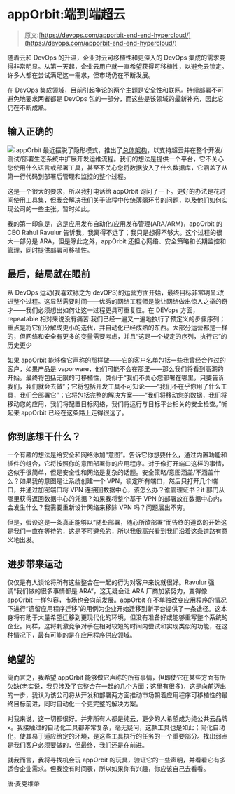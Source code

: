# appOrbit:端到端超云

> 原文:[https://devops.com/apporbit-end-end-hypercloud/](https://devops.com/apporbit-end-end-hypercloud/)

随着云和 DevOps 的升温，企业对云可移植性和更深入的 DevOps 集成的需求变得非常明显。从第一天起，企业云用户就一直希望获得可移植性，以避免云锁定。许多人都在尝试满足这一需求，但市场仍在不断发展。

在 DevOps 集成领域，目前引起争论的两个主题是安全性和联网。持续部署不可避免地要求两者都是 DevOps 包的一部分，而这些是该领域的最新补充，因此它仍在不断成熟。

## 输入正确的

![](../Images/fbaeff9b972ba84c099879fa1a50208b.png) appOrbit 最近摆脱了隐形模式，推出了[总体架构](http://apporbit.com/product/)，以支持超云并在整个开发/测试/部署生态系统中扩展开发运维流程。我们的想法是提供一个平台，它不关心您使用什么语言或部署工具，甚至不关心您将数据放入了什么数据库，它涵盖了从第一行代码到部署后管理和监控的整个过程。

这是一个很大的要求，所以我打电话给 appOrbit 询问了一下。更好的办法是花时间使用工具集，但我会解决我们关于流程中传统薄弱环节的问题，以及他们如何实现公司的一些主张。暂时如此。

我的第一印象是，这是应用发布自动化/应用发布管理(ARA/ARM)，appOrbit 的 CEO Rahul Ravulur 告诉我，我离得不远了；我只是想得不够大。这个过程的很大一部分是 ARA，但是除此之外，appOrbit 还担心网络、安全策略和长期监控和管理，同时提供部署可移植性。

## 最后，结局就在眼前

从 DevOps 运动(我喜欢称之为 devOPS)的运营方面开始，最终目标非常明显:改进整个过程。这显然需要时间——优秀的网络工程师是能让网络做出惊人之举的奇才——我们必须想出如何让这一过程更具可重复性。在 DEVops 方面，repeatable 相对来说没有痛苦:我们已经一遍又一遍地执行了预定义的步骤序列；重点是将它们分解成更小的迭代，并自动化已经成熟的东西。大部分运营都是一样的，但网络和安全有更多的变量需要考虑，并且“这是一个规定的序列，执行它”的历史更少

如果 appOrbit 能够像它声称的那样做——它的客户名单包括一些我曾经合作过的客户，如果产品是 vaporware，他们可能不会在那里——那么我们将看到高潮的开始。最终将包括无限的可移植性，类似于“我们不关心您部署在哪里，只要告诉我们，我们就会去做”；它将包括开发工具不可知论——“我们不在乎你用了什么工具，我们会部署它”；它将包括完整的解决方案——“我们将移动您的数据，我们将移动您的应用，我们将配置目标网络，我们将运行与目标平台相关的安全检查。”听起来 appOrbit 已经在这条路上走得很远了。

## 你到底想干什么？

一个有趣的想法是给安全和网络添加“意图”。告诉它你想要什么，通过内置功能和插件的组合，它将按照你的意图部署你的应用程序。对于像打开端口这样的事情，这似乎很简单，但是安全性和网络是复杂的话题。安全策略/意图涵盖/不涵盖什么？如果我的意图是让系统创建一个 VPN，锁定所有端口，然后只打开几个端口，并通过加密端口将 VPN 连接回数据中心，该怎么办？谁管理证书？it 部门从哪里获得返回数据中心的凭据？如果我将整个基于 VPN 的部署放在数据中心内，会发生什么？我需要重新设计网络来移除 VPN 吗？问题层出不穷。

但是，假设这是一条真正能够以“随处部署，随心所欲部署”而告终的道路的开始这是我们一直在等待的，这是不可避免的，所以我很高兴看到我们沿着这条道路有意义地出发。

## 进步带来运动

仅仅是有人谈论将所有这些整合在一起的行为对客户来说就很好。Ravulur 强调“我们做的很多事情都是 ARA”，这无疑会让 ARA 厂商加紧努力，变得像 appOrbit 一样包容，市场也会向前发展。appOrbit 在不单独改变应用程序的情况下进行“遗留应用程序迁移”的用例为企业开始迁移到新平台提供了一条途径。这本身将有助于大量希望迁移到更现代化的环境，但没有准备好或能够重写整个系统的企业。同样，这将刺激竞争对手在相对较短的时间内尝试和实现类似的功能，在这种情况下，最有可能的是在应用程序供应领域。

## 绝望的

简而言之，我希望 appOrbit 能够做它声称的所有事情，但即使它在某些方面有所欠缺(老实说，我只涉及了它整合在一起的几个方面；这里有很多)，这是向前迈出的一步，我认为该公司将从开发和部署两方面推动市场朝着应用程序可移植性的最终目标前进，同时自动化一个更完整的解决方案。

对我来说，这一切都很好。并非所有人都是纯云，更少的人希望成为纯公共云品牌 x。我接触过的自动化工具都非常复杂，毫无疑问，这款工具也是如此；简化自动化，使其易于适应给定的环境，是这些工具执行的任务的一个重要部分。找出弱点是我们客户必须要做的，但最终，我们还是在前进。

就我而言，我将寻找机会玩 appOrbit 的玩具，验证它的一些声明，并看看它有多适合企业需求。但我没有时间表，所以如果你有兴趣，你应该自己去看看。

唐·麦克维蒂